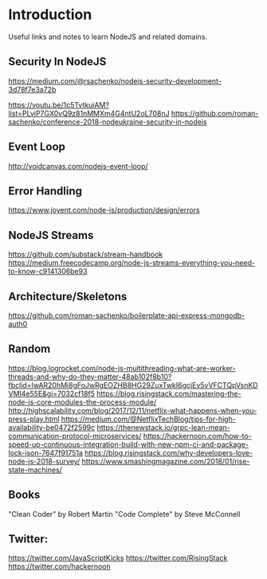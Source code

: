 # Introduction 

Useful links and notes to learn NodeJS and related domains.

## Security In NodeJS 
https://medium.com/@rsachenko/nodejs-security-development-3d78f7e3a72b

https://youtu.be/1c5TvtkuiAM?list=PLvjP7GX0vQ9z81nMMXm4G4ntU2oL708nJ
https://github.com/roman-sachenko/conference-2018-nodeukraine-security-in-nodejs


## Event Loop
http://voidcanvas.com/nodejs-event-loop/


## Error Handling
https://www.joyent.com/node-js/production/design/errors


## NodeJS Streams
https://github.com/substack/stream-handbook
https://medium.freecodecamp.org/node-js-streams-everything-you-need-to-know-c9141306be93


## Architecture/Skeletons
https://github.com/roman-sachenko/boilerplate-api-express-mongodb-auth0


## Random
https://blog.logrocket.com/node-js-multithreading-what-are-worker-threads-and-why-do-they-matter-48ab102f8b10?fbclid=IwAR20hMi8gFoJwRgEOZHB8HG29ZuxTwkI6gcjEv5vVFCTQpVsnKDVMI4e55E&gi=7032cf18f5
https://blog.risingstack.com/mastering-the-node-js-core-modules-the-process-module/
http://highscalability.com/blog/2017/12/11/netflix-what-happens-when-you-press-play.html
https://medium.com/@NetflixTechBlog/tips-for-high-availability-be0472f2599c
https://thenewstack.io/grpc-lean-mean-communication-protocol-microservices/
https://hackernoon.com/how-to-speed-up-continuous-integration-build-with-new-npm-ci-and-package-lock-json-7647f91751a
https://blog.risingstack.com/why-developers-love-node-js-2018-survey/
https://www.smashingmagazine.com/2018/01/rise-state-machines/


## Books
"Clean Coder" by Robert Martin 
"Code Complete" by Steve McConnell 


## Twitter:
https://twitter.com/JavaScriptKicks
https://twitter.com/RisingStack
https://twitter.com/hackernoon